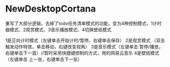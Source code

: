 # NewDesktopCortana
重写了大部分逻辑，去掉了todo任务清单模式的功能，变为4种控制模式，1计时器模式、2观赏模式、3音乐播放模式、4切换壁纸模式

1是正向计时模式（左键单击开始计时/暂停，右键单击保存）
2是观赏模式 （双击触发动作特效，单击移动，右键改变视角）
3是音乐模式（左键单击 暂停/播放，右键单击下一首）//暂时采用快捷键控制的方式，用的网易云音乐
4是壁纸模式 （左键单击 上一张，右键单击下一张）
